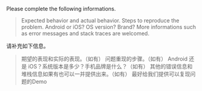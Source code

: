 Please complete the following informations.
> Expected behavior and actual behavior.
> Steps to reproduce the problem.
> Android or iOS? OS version? Brand? 
> More informations such as error messages and stack traces are welcomed.

请补充如下信息。
> 期望的表现和实际的表现。（如有）
> 问题重现的步骤。（如有）
> Android 还是 iOS？系统版本是多少？手机品牌是什么？（如有）
> 其他的错误信息和堆栈信息如果有也可以一并提供出来。（如有）
> 最好给我们提供可以复现问题的Demo
